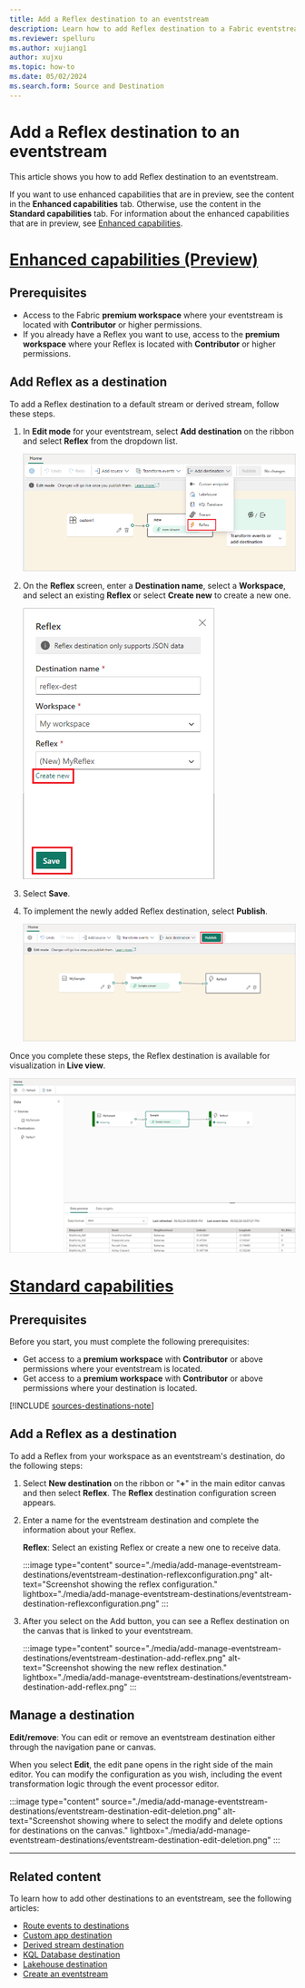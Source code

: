 ```yaml
---
title: Add a Reflex destination to an eventstream
description: Learn how to add Reflex destination to a Fabric eventstream.
ms.reviewer: spelluru
ms.author: xujiang1
author: xujxu
ms.topic: how-to
ms.date: 05/02/2024
ms.search.form: Source and Destination
---
```


# Add a Reflex destination to an eventstream

This article shows you how to add Reflex destination to an eventstream.

If you want to use enhanced capabilities that are in preview, see the content in the **Enhanced capabilities** tab. Otherwise, use the content in the **Standard capabilities** tab. For information about the enhanced capabilities that are in preview, see [Enhanced capabilities](new-capabilities.md).

# [Enhanced capabilities (Preview)](#tab/enhancedcapabilities)

## Prerequisites

- Access to the Fabric **premium workspace** where your eventstream is located with **Contributor** or higher permissions.
- If you already have a Reflex you want to use, access to the **premium workspace** where your Reflex is located with **Contributor** or higher permissions.

## Add Reflex as a destination

To add a Reflex destination to a default stream or derived stream, follow these steps.

1. In **Edit mode** for your eventstream, select **Add destination** on the ribbon and select **Reflex** from the dropdown list.

   ![A screenshot of the Add destination dropdown list with Reflex highlighted.](media/add-destination-reflex-enhanced/add-destination.png)

1. On the **Reflex** screen, enter a **Destination name**, select a **Workspace**, and select an existing **Reflex** or select **Create new** to create a new one.

   ![A screenshot of the Reflex screen.](media/add-destination-reflex-enhanced/reflex-screen.png)

1. Select **Save**.

1. To implement the newly added Reflex destination, select **Publish**.

   ![A screenshot of the stream and Reflex destination in Edit mode with the Publish button highlighted.](media/add-destination-reflex-enhanced/edit-mode.png)

Once you complete these steps, the Reflex destination is available for visualization in **Live view**.

![A screenshot of the Reflex destination available for visualization in Live view.](media/add-destination-reflex-enhanced/live-view.png)

# [Standard capabilities](#tab/standardcapabilities)

## Prerequisites

Before you start, you must complete the following prerequisites:

- Get access to a **premium workspace** with **Contributor** or above permissions where your eventstream is located.
- Get access to a **premium workspace** with **Contributor** or above permissions where your destination is located.

[!INCLUDE [sources-destinations-note](./includes/sources-destinations-note.md)]

## Add a Reflex as a destination

To add a Reflex from your workspace as an eventstream's destination, do the following steps:

1. Select **New destination** on the ribbon or "**+**" in the main editor canvas and then select **Reflex**. The **Reflex** destination configuration screen appears.

1. Enter a name for the eventstream destination and complete the information about your Reflex.

   **Reflex**: Select an existing Reflex or create a new one to receive data.

   :::image type="content" source="./media/add-manage-eventstream-destinations/eventstream-destination-reflexconfiguration.png" alt-text="Screenshot showing the reflex configuration." lightbox="./media/add-manage-eventstream-destinations/eventstream-destination-reflexconfiguration.png" :::

1. After you select on the Add button, you can see a Reflex destination on the canvas that is linked to your eventstream.

   :::image type="content" source="./media/add-manage-eventstream-destinations/eventstream-destination-add-reflex.png" alt-text="Screenshot showing the new reflex destination." lightbox="./media/add-manage-eventstream-destinations/eventstream-destination-add-reflex.png" :::

## Manage a destination

**Edit/remove**: You can edit or remove an eventstream destination either through the navigation pane or canvas.

When you select **Edit**, the edit pane opens in the right side of the main editor. You can modify the configuration as you wish, including the event transformation logic through the event processor editor.

:::image type="content" source="./media/add-manage-eventstream-destinations/eventstream-destination-edit-deletion.png" alt-text="Screenshot showing where to select the modify and delete options for destinations on the canvas." lightbox="./media/add-manage-eventstream-destinations/eventstream-destination-edit-deletion.png" :::

---

## Related content 

To learn how to add other destinations to an eventstream, see the following articles: 

- [Route events to destinations](add-manage-eventstream-destinations.md)
- [Custom app destination](add-destination-custom-app.md)
- [Derived stream destination](add-destination-derived-stream.md)
- [KQL Database destination](add-destination-kql-database.md)
- [Lakehouse destination](add-destination-lakehouse.md)
- [Create an eventstream](create-manage-an-eventstream.md)